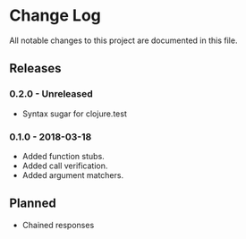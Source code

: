 # Change Log

All notable changes to this project are documented in this file.

## Releases

### 0.2.0 - Unreleased
- Syntax sugar for clojure.test

### 0.1.0 - 2018-03-18
- Added function stubs.
- Added call verification.
- Added argument matchers. 

## Planned

- Chained responses
